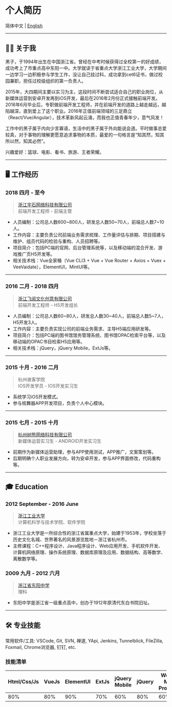 
# 个人简历

简体中文 | [English](en_README.MD)

---

## 🤵🏻 关于我

黑子，于1994年出生在中国浙江省。曾经在中考时候获得过全校第一的好成绩，成功考上了市重点高中东阳一中。大学就读于省重点大学浙江工业大学，大学期间一边学习一边积极参与学生工作，没让自己挂过科，成功拿到cet6证书，做过校园兼职，担任过校级组织的第一负责人。

2015年，大四期间主要以实习为主，这段时间不断尝试适合自己的职业岗位，从新媒体运营到安卓开发再到iOS开发，最后在2016年2月份正式接触前端开发。2016年6月毕业后，专职做前端开发工程师，并在前端开发的道路上越走越远，越陷越深，直到爱上了这个职业。2016年正值前端领域的三足鼎立（React/Vue/Angular），技术革新风起云涌，而我也正值青春年少，意气风发！

工作中的黑子属于内向少言寡语，生活中的黑子属于外向能说会道。平时做事总爱较真，对于事物的理解更愿意追求事物的本质，最爱的一句格言是“知其然，知其所以然，知其必然”。

兴趣爱好：篮球、电影、看书、旅游、王者荣耀。

---

## 🖥 工作经历

### 2018 四月 - 至今
> [浙江宇石网络科技有限公司](http://www.zjyushi.com/)
> <br>前端开发工程师 - 前端主管

* 人员编制：公司总人数600~800人，研发总人数50~70人，前端总人数7~10人。
* 工作内容：主要负责公司前端业务需求梳理、工作量评估与排期、项目搭建与维护、组员代码的检验与重构、人员招聘等。
* 项目简介：包括PC端的官网、后台管理系统等，以及移动端的混合开发、游戏推广页H5开发等。
* 相关技术栈：Vue全家桶（Vue CLI3 + Vue + Vue Router + Axios + Vuex + VeeVaidate），ElementUI，MintUI等。

---

### 2016 二月 - 2018 四月
> [浙江飞阅文化创意有限公司](http://www.flyread.com.cn/)
> <br>前端开发工程师 - H5开发组长

* 人员编制：公司总人数60~80人，研发总人数30~40人，前端总人数5~7人，H5开发3人。
* 工作内容：主要负责实现公司的前端业务需求、主导H5端应用研发等。
* 项目简介：包括PC端的图书馆馆务管理系统、图书馆OPAC检索平台等，以及移动端的OPAC书目检索H5应用等。
* 相关技术栈：jQuery，jQuery Mobile，ExtJs等。

---

### 2015 十月 - 2016 二月
> 杭州骇客学院
> <br>IOS开发学员 - IOS开发实习生

* 系统学习iOS开发模式。
* 参与核舞器APP开发项目，负责个人中心模块。

---

### 2015 七月 - 2015 十月
> [杭州树熊网络科技有限公司](https://new.treebear.cn/)
> <br>新媒体运营实习生 - ANDROID开发实习生

* 前期作为新媒体运营助理，参与APP使用测试，APP推广，文案策划等。
* 后期明确个人职业发展方向，转为安卓开发，参与APP界面修改，代码重构等。
---

## 🎓 Education

### 2012 September - 2016 June
> [浙江工业大学](https://www.zjut.edu.cn/) 
> <br>计算机科学与技术学院、软件学院

* 浙江工业大学是一所综合性的浙江省属重点大学，始建于1953年，学校坐落于历史文化名城、世界著名的风景游览胜地－浙江省杭州市。
* 主修课程：C++程序设计、Java程序设计、Web应用开发、手机软件开发、计算机网络原理、操作系统原理、数据库原理及应用、数据结构、高等数学、离散数学等。

### 2009 九月 - 2012 六月
> [浙江省东阳中学](http://www.zjdyzx.com/) 
> <br>理科

* 东阳中学是浙江省一级重点高中，创办于1912年原清代东白书院旧址。

---

## 🛠 专业技能

常用软件/工具: VSCode, Git, SVN, 禅道, YApi, Jenkins, Tunnelblick, FileZilla, Foxmail, Chrome浏览器, 钉钉, etc.

### 技能清单
| Html/Css/Js | VueJs | ElementUI | ExtJs | jQuery Mobile | jQuery | Weixin Mini Program | NodeJs | iOS/Android |
| --------- | --------- | --------- | --------- | --------- | --------- | --------- | --------- | --------- |
| 80% | 80%| 90%| 70% | 60% | 80% | 60% | 20% | 10% |
